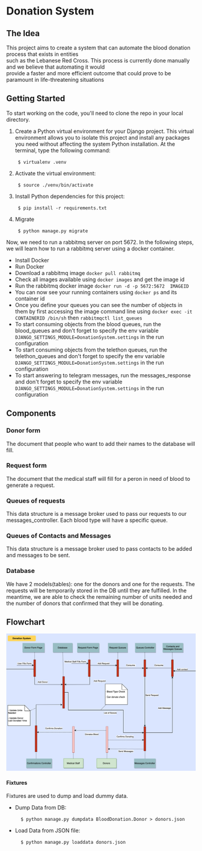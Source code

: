 # Donation System
## The Idea  
This  project  aims  to  create  a  system  that  can  automate  the  blood  donation process  that  exists  in entities  
such as the Lebanese  Red  Cross. This  process is  currently  done  manually  and  we  believe  that  automating  it  would   
provide a faster and more efficient outcome that could prove to be paramount in life-threatening situations  
  
## Getting Started
To start working on the code, you'll need to clone the repo in your local directory.
1. Create a Python virtual environment for your Django project. This virtual environment allows you to isolate this project and install any packages you need without affecting the system Python installation. At the terminal, type the following command:

        $ virtualenv .venv

2. Activate the virtual environment:

        $ source ./venv/bin/activate

3. Install Python dependencies for this project:

        $ pip install -r requirements.txt

4. Migrate

        $ python manage.py migrate

Now, we need to run a rabbitmq server on port 5672. In the following steps, we will learn how to run a rabbitmq server using a docker container.  
  
- Install Docker  
- Run Docker
- Download a rabbitmq image `docker pull rabbitmq`  
- Check all images available using `docker images` and get the image id
- Run the rabbitmq docker image `docker run -d -p 5672:5672  IMAGEID`
- You can now see your running containers using `docker ps` and its container id
- Once you define your queues you can see the number of objects in them by first accessing the image command line using `docker exec -it CONTAINERID /bin/sh` then `rabbitmqctl list_queues`
- To start consuming objects from the blood queues, run the blood_queues and don't forget to specify the env variable `DJANGO_SETTINGS_MODULE=DonationSystem.settings` in the run configuration
- To start consuming objects from the telethon queues, run the telethon_queues and don't forget to specify the env variable `DJANGO_SETTINGS_MODULE=DonationSystem.settings` in the run configuration
- To start answering to telegram messages, run the messages_response and don't forget to specify the env variable `DJANGO_SETTINGS_MODULE=DonationSystem.settings` in the run configuration
  
## Components
### Donor form  
The document that people who want to add their names to the database will fill.  
### Request form  
The document that the medical staff will fill for a peron in need of blood to generate a request.  
### Queues of requests
This data structure is a message broker used to pass our requests to our messages_controller.
Each blood type will have a specific queue.
### Queues of Contacts and Messages
This data structure is a message broker used to pass contacts to be added and messages to be sent. 
### Database  
We have 2 models(tables): one for the donors and one for the requests.
The requests will be temporarily stored in the DB until they are fulfilled. In the meantime, we are able to check
the remaining number of units needed and the number of donors that confirmed that they will be donating.    
## Flowchart  
![alt text](Flowchart.png)  
  
#### Fixtures  
Fixtures are used to dump and load dummy data.
- Dump Data from DB:

        $ python manage.py dumpdata BloodDonation.Donor > donors.json
- Load Data from JSON file:

        $ python manage.py loaddata donors.json